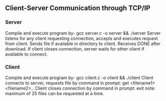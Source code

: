 ## Client-Server Communication through TCP/IP

### Server
Compile and execute program by- gcc server.c -o server && ./server
Server listens for any client requesting connection, accepts and executes request from client. Sends file if available in directory to client. Receives DONE after download.
If client closes connection, server waits for other client if available to connect.

### Client
Compile and execute program by- gcc cilent.c -o client && ./client
Client connects to server, requests file by command in prompt: 
get \<filename1>\<filename2>..
Client closes connection by command in prompt: exit
note: maximum of 25 files can be requested at a time.



